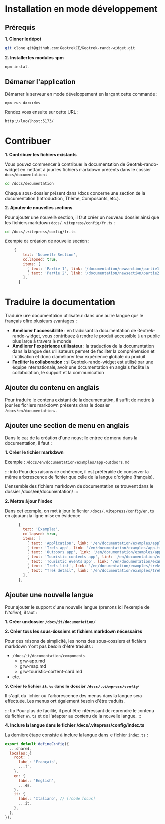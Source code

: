 # Installation en mode développement

## Prérequis

**1. Cloner le dépot**

```bash
git clone git@github.com:GeotrekCE/Geotrek-rando-widget.git
```

**2. Installer les modules npm**

```bash
npm install
```

## Démarrer l'application

Démarrer le serveur en mode développement en lançant cette commande :

```bash
npm run docs:dev
```

Rendez vous ensuite sur cette URL :

```bash
http://localhost:5173/
```

# Contribuer

**1. Contribuer les fichiers existants**

Vous pouvez commencer à contribuer la documentation de Geotrek-rando-widget en mettant à jour les fichiers markdown présents dans le dossier `docs/documentation` :

```bash
cd /docs/documentation
```

Chaque sous-dossier présent dans /docs concerne une section de la documentation (Introduction, Thème, Composants, etc.).

**2. Ajouter de nouvelles sections**

Pour ajouter une nouvelle section, il faut créer un nouveau dossier ainsi que les fichiers markdown `docs/.vitepress/config/fr.ts` :

```bash
cd /docs/.vitepress/config/fr.ts
```

Exemple de création de nouvelle section :

```js
    {
        text: 'Nouvelle Section',
        collapsed: true,
        items: [
          { text: 'Partie 1', link: '/documentation/newsection/partie1' },
          { text: 'Partie 2', link: '/documentation/newsection/partie2' },
        ],
      }
```

# Traduire la documentation

Traduire une documentation utilisateur dans une autre langue que le français offre plusieurs avantages :

- **Améliorer l'accessibilité** : en traduisant la documentation de Geotrek-rando-widget, vous contribuez à rendre le produit accessible à un public plus large à travers le monde
- **Améliorer l'expérience utilisateur** : la traduction de la documentation dans la langue des utilisateurs permet de faciliter la compréhension et l'utilisation et donc d'améliorer leur expérience globale du produit
- **Faciliter la collaboration** : si Geotrek-rando-widget est utilisé par une équipe internationale, avoir une documentation en anglais facilite la collaboration, le support et la communication

## Ajouter du contenu en anglais

Pour traduire le contenu existant de la documentation, il suffit de mettre à jour les fichiers markdown présents dans le dossier `/docs/en/documentation/`.

## Ajouter une section de menu en anglais

Dans le cas de la création d'une nouvelle entrée de menu dans la documentation, il faut :

**1. Créer le fichier markdown**

Exemple : `/docs/en/documentation/examples/app-outdoors.md`

::: info
Pour des raisons de cohérence, il est préférable de conserver la même arborescence de fichier que celle de la langue d'origine (français).

L'ensemble des fichiers markdown de documentation se trouvent dans le dossier /docs/**en**/documentation/
:::

**2. Mettre à jour l'index**

Dans cet exemple, on met à jour le fichier `/docs/.vitepress/config/en.ts` en ajoutant la ligne mise en évidence :

```js
      {
        text: 'Examples',
        collapsed: true,
        items: [
          { text: 'Application', link: '/en/documentation/examples/application' },
          { text: 'Treks app', link: '/en/documentation/examples/app-treks' },
          { text: 'Outdoors app', link: '/en/documentation/examples/app-outdoors' },// [!code focus]
          { text: 'Touristic contents app', link: '/en/documentation/examples/app-touristic-contents' },
          { text: 'Touristic events app', link: '/en/documentation/examples/app-touristic-events' },
          { text: 'Treks list', link: '/en/documentation/examples/treks-list' },
          { text: "Trek detail", link: '/en/documentation/examples/trek-detail-and-map' },
        ],
      },

```

## Ajouter une nouvelle langue

Pour ajouter le support d'une nouvelle langue (prenons ici l'exemple de l'_italien_), il faut :

**1. Créer un dossier `/docs/it/documentation/`**

**2. Créer tous les sous-dossiers et fichiers markdown nécessaires**

Pour des raisons de simplicité, les noms des sous-dossiers et fichiers markdown n'ont pas besoin d'être traduits :

- `/docs/it/documentation/components`
  - grw-app.md
  - grw-map.md
  - grw-touristic-content-card.md
- etc.

**3. Créer le fichier `it.ts` dans le dossier `/docs/.vitepress/config/`**

Il s'agit du fichier où l'arborescence des menus dans la langue sera effectuée. Les menus ont également besoin d'être traduits.

::: tip
Pour plus de facilité, il peut être intéressant de reprendre le contenu du fichier `en.ts` et de l'adapter au contenu de la nouvelle langue.
:::

**4. Inclure la langue dans le fichier /docs/.vitepress/config/index.ts**

La dernière étape consiste à inclure la langue dans le fichier `index.ts` :

```js
export default defineConfig({
  ...shared,
  locales: {
    root: {
      label: 'Français',
      ...fr,
    },
    en: {
      label: 'English',
      ...en,
    },
    it: {
      label: 'Italiano', // [!code focus]
      ...it,
    },
  },
});
```
